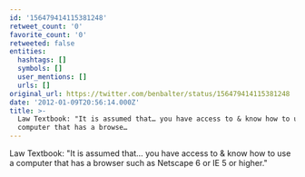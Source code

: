 ```yaml
---
id: '156479414115381248'
retweet_count: '0'
favorite_count: '0'
retweeted: false
entities:
  hashtags: []
  symbols: []
  user_mentions: []
  urls: []
original_url: https://twitter.com/benbalter/status/156479414115381248
date: '2012-01-09T20:56:14.000Z'
title: >-
  Law Textbook: "It is assumed that… you have access to & know how to use a
  computer that has a browse…
---
```


Law Textbook: "It is assumed that… you have access to & know how to use a computer that has a browser such as Netscape 6 or IE 5 or higher."